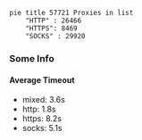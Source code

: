 
```mermaid
pie title 57721 Proxies in list
    "HTTP" : 26466
    "HTTPS": 8469
    "SOCKS" : 29920
```

### Some Info
#### Average Timeout

- mixed: 3.6s
- http: 1.8s
- https: 8.2s
- socks: 5.1s